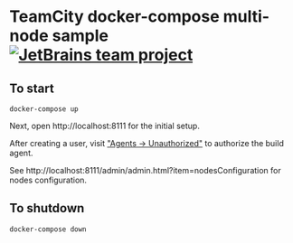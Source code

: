 # TeamCity docker-compose multi-node sample [![JetBrains team project](http://jb.gg/badges/team.svg)](https://confluence.jetbrains.com/display/ALL/JetBrains+on+GitHub)

## To start

    docker-compose up

Next, open http://localhost:8111 for the initial setup.

After creating a user, visit ["Agents -> Unauthorized"](http://localhost:8111/agents.html?tab=unauthorizedAgents) to authorize the build agent.

See http://localhost:8111/admin/admin.html?item=nodesConfiguration for nodes configuration.

## To shutdown

    docker-compose down

